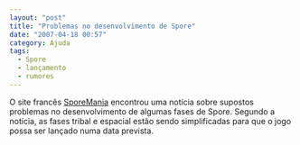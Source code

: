 ```yaml
---
layout: "post"
title: "Problemas no desenvolvimento de Spore"
date: "2007-04-18 00:57"
category: Ajuda
tags:
  - Spore
  - lançamento
  - rumores
---
```

O site francês [SporeMania](http://www.sporemania.com/) encontrou uma notícia sobre supostos problemas no desenvolvimento de algumas fases de Spore. Segundo a notícia, as fases tribal e espacial estão sendo simplificadas para que o jogo possa ser lançado numa data prevista.
